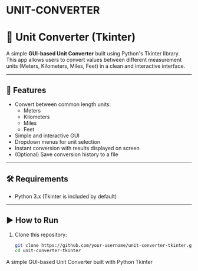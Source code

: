 # UNIT-CONVERTER
# 🔄 Unit Converter (Tkinter)

A simple **GUI-based Unit Converter** built using Python's Tkinter library.  
This app allows users to convert values between different measurement units (Meters, Kilometers, Miles, Feet) in a clean and interactive interface.

---

## 🚀 Features
- Convert between common length units:
  - Meters
  - Kilometers
  - Miles
  - Feet
- Simple and interactive GUI
- Dropdown menus for unit selection
- Instant conversion with results displayed on screen
- (Optional) Save conversion history to a file

---

## 🛠️ Requirements
- Python 3.x (Tkinter is included by default)

---

## ▶️ How to Run
1. Clone this repository:
   ```bash
   git clone https://github.com/your-username/unit-converter-tkinter.git
   cd unit-converter-tkinter

A simple GUI-based Unit Converter built with Python Tkinter
